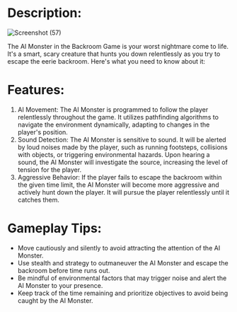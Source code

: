 # Description:
![Screenshot (57)](https://github.com/shrutibarar/Backroom_Game/assets/93441390/1e6a5cf9-2737-4a72-8c4c-c740c37371ac)

The AI Monster in the Backroom Game is your worst nightmare come to life. It's a smart, scary creature that hunts you down relentlessly as you try to escape the eerie backroom. Here's what you need to know about it:

# Features:
1. AI Movement: The AI Monster is programmed to follow the player relentlessly throughout the game. It utilizes pathfinding algorithms to navigate the environment dynamically, adapting to changes in the player's position.
2. Sound Detection: The AI Monster is sensitive to sound. It will be alerted by loud noises made by the player, such as running footsteps, collisions with objects, or triggering environmental hazards. Upon hearing a sound, the AI Monster will investigate the source, increasing the level of tension for the player.
3. Aggressive Behavior: If the player fails to escape the backroom within the given time limit, the AI Monster will become more aggressive and actively hunt down the player. It will pursue the player relentlessly until it catches them.

# Gameplay Tips:
- Move cautiously and silently to avoid attracting the attention of the AI Monster.
- Use stealth and strategy to outmaneuver the AI Monster and escape the backroom before time runs out.
- Be mindful of environmental factors that may trigger noise and alert the AI Monster to your presence.
- Keep track of the time remaining and prioritize objectives to avoid being caught by the AI Monster.
